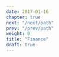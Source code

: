 ```yaml
---
date: 2017-01-16
chapter: true
next: "/next/path"
prev: "/prev/path"
weight: 0
title: "Finance"
draft: true
---
```

